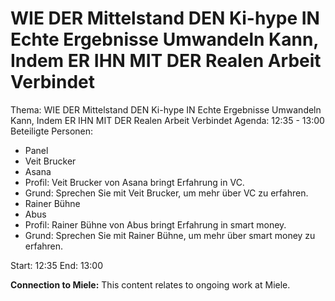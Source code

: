 # WIE DER Mittelstand DEN Ki-hype IN Echte Ergebnisse Umwandeln Kann, Indem ER IHN MIT DER Realen Arbeit Verbindet
Thema: WIE DER Mittelstand DEN Ki-hype IN Echte Ergebnisse Umwandeln Kann, Indem ER IHN MIT DER Realen Arbeit Verbindet
Agenda: 12:35 - 13:00
Beteiligte Personen:
- Panel
- Veit Brucker
- Asana
- Profil: Veit Brucker von Asana bringt Erfahrung in VC.
- Grund: Sprechen Sie mit Veit Brucker, um mehr über VC zu erfahren.
- Rainer Bühne
- Abus
- Profil: Rainer Bühne von Abus bringt Erfahrung in smart money.
- Grund: Sprechen Sie mit Rainer Bühne, um mehr über smart money zu erfahren.

Start: 12:35
End: 13:00

**Connection to Miele:** This content relates to ongoing work at Miele.
